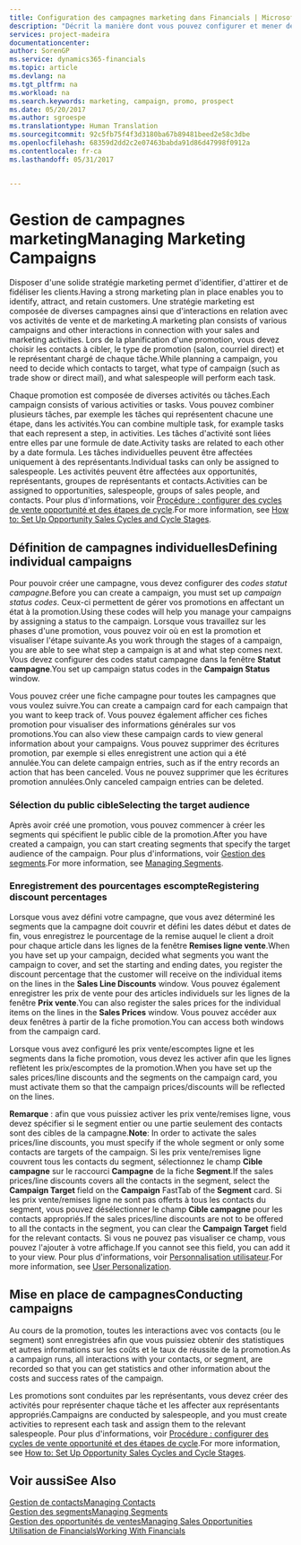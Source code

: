 ```yaml
---
title: Configuration des campagnes marketing dans Financials | Microsoft Docs
description: "Décrit la manière dont vous pouvez configurer et mener des campagnes marketing dans Dynamics 365 for Financials"
services: project-madeira
documentationcenter: 
author: SorenGP
ms.service: dynamics365-financials
ms.topic: article
ms.devlang: na
ms.tgt_pltfrm: na
ms.workload: na
ms.search.keywords: marketing, campaign, promo, prospect
ms.date: 05/20/2017
ms.author: sgroespe
ms.translationtype: Human Translation
ms.sourcegitcommit: 92c5fb75f4f3d3180ba67b89481beed2e58c3dbe
ms.openlocfilehash: 68359d2dd2c2e07463babda91d86d47998f0912a
ms.contentlocale: fr-ca
ms.lasthandoff: 05/31/2017


---
```

# <a name="managing-marketing-campaigns"></a><span data-ttu-id="79f40-103">Gestion de campagnes marketing</span><span class="sxs-lookup"><span data-stu-id="79f40-103">Managing Marketing Campaigns</span></span>
<span data-ttu-id="79f40-104">Disposer d'une solide stratégie marketing permet d'identifier, d'attirer et de fidéliser les clients.</span><span class="sxs-lookup"><span data-stu-id="79f40-104">Having a strong marketing plan in place enables you to identify, attract, and retain customers.</span></span> <span data-ttu-id="79f40-105">Une stratégie marketing est composée de diverses campagnes ainsi que d'interactions en relation avec vos activités de vente et de marketing.</span><span class="sxs-lookup"><span data-stu-id="79f40-105">A marketing plan consists of various campaigns and other interactions in connection with your sales and marketing activities.</span></span> <span data-ttu-id="79f40-106">Lors de la planification d'une promotion, vous devez choisir les contacts à cibler, le type de promotion (salon, courriel direct) et le représentant chargé de chaque tâche.</span><span class="sxs-lookup"><span data-stu-id="79f40-106">While planning a campaign, you need to decide which contacts to target, what type of campaign (such as trade show or direct mail), and what salespeople will perform each task.</span></span>

<span data-ttu-id="79f40-107">Chaque promotion est composée de diverses activités ou tâches.</span><span class="sxs-lookup"><span data-stu-id="79f40-107">Each campaign consists of various activities or tasks.</span></span> <span data-ttu-id="79f40-108">Vous pouvez combiner plusieurs tâches, par exemple les tâches qui représentent chacune une étape, dans les activités.</span><span class="sxs-lookup"><span data-stu-id="79f40-108">You can combine multiple task, for example tasks that each represent a step, in activities.</span></span> <span data-ttu-id="79f40-109">Les tâches d'activité sont liées entre elles par une formule de date.</span><span class="sxs-lookup"><span data-stu-id="79f40-109">Activity tasks are related to each other by a date formula.</span></span> <span data-ttu-id="79f40-110">Les tâches individuelles peuvent être affectées uniquement à des représentants.</span><span class="sxs-lookup"><span data-stu-id="79f40-110">Individual tasks can only be assigned to salespeople.</span></span> <span data-ttu-id="79f40-111">Les activités peuvent être affectées aux opportunités, représentants, groupes de représentants et contacts.</span><span class="sxs-lookup"><span data-stu-id="79f40-111">Activities can be assigned to opportunities, salespeople, groups of sales people, and contacts.</span></span> <span data-ttu-id="79f40-112">Pour plus d'informations, voir [Procédure : configurer des cycles de vente opportunité et des étapes de cycle](marketing-how-setup-opportunity-sales-cycles-stages.md).</span><span class="sxs-lookup"><span data-stu-id="79f40-112">For more information, see [How to: Set Up Opportunity Sales Cycles and Cycle Stages](marketing-how-setup-opportunity-sales-cycles-stages.md).</span></span>

## <a name="defining-individual-campaigns"></a><span data-ttu-id="79f40-113">Définition de campagnes individuelles</span><span class="sxs-lookup"><span data-stu-id="79f40-113">Defining individual campaigns</span></span>
<span data-ttu-id="79f40-114">Pour pouvoir créer une campagne, vous devez configurer des *codes statut campagne*.</span><span class="sxs-lookup"><span data-stu-id="79f40-114">Before you can create a campaign, you must set up *campaign status codes*.</span></span> <span data-ttu-id="79f40-115">Ceux-ci permettent de gérer vos promotions en affectant un état à la promotion.</span><span class="sxs-lookup"><span data-stu-id="79f40-115">Using these codes will help you manage your campaigns by assigning a status to the campaign.</span></span> <span data-ttu-id="79f40-116">Lorsque vous travaillez sur les phases d'une promotion, vous pouvez voir où en est la promotion et visualiser l'étape suivante.</span><span class="sxs-lookup"><span data-stu-id="79f40-116">As you work through the stages of a campaign, you are able to see what step a campaign is at and what step comes next.</span></span> <span data-ttu-id="79f40-117">Vous devez configurer des codes statut campagne dans la fenêtre **Statut campagne**.</span><span class="sxs-lookup"><span data-stu-id="79f40-117">You set up campaign status codes in the **Campaign Status** window.</span></span>

<span data-ttu-id="79f40-118">Vous pouvez créer une fiche campagne pour toutes les campagnes que vous voulez suivre.</span><span class="sxs-lookup"><span data-stu-id="79f40-118">You can create a campaign card for each campaign that you want to keep track of.</span></span> <span data-ttu-id="79f40-119">Vous pouvez également afficher ces fiches promotion pour visualiser des informations générales sur vos promotions.</span><span class="sxs-lookup"><span data-stu-id="79f40-119">You can also view these campaign cards to view general information about your campaigns.</span></span>
<span data-ttu-id="79f40-120">Vous pouvez supprimer des écritures promotion, par exemple si elles enregistrent une action qui a été annulée.</span><span class="sxs-lookup"><span data-stu-id="79f40-120">You can delete campaign entries, such as if the entry records an action that has been canceled.</span></span> <span data-ttu-id="79f40-121">Vous ne pouvez supprimer que les écritures promotion annulées.</span><span class="sxs-lookup"><span data-stu-id="79f40-121">Only canceled campaign entries can be deleted.</span></span>

### <a name="selecting-the-target-audience"></a><span data-ttu-id="79f40-122">Sélection du public cible</span><span class="sxs-lookup"><span data-stu-id="79f40-122">Selecting the target audience</span></span>
<span data-ttu-id="79f40-123">Après avoir créé une promotion, vous pouvez commencer à créer les segments qui spécifient le public cible de la promotion.</span><span class="sxs-lookup"><span data-stu-id="79f40-123">After you have created a campaign, you can start creating segments that specify the target audience of the campaign.</span></span> <span data-ttu-id="79f40-124">Pour plus d'informations, voir [Gestion des segments](marketing-segments.md).</span><span class="sxs-lookup"><span data-stu-id="79f40-124">For more information, see [Managing Segments](marketing-segments.md).</span></span>

### <a name="registering-discount-percentages"></a><span data-ttu-id="79f40-125">Enregistrement des pourcentages escompte</span><span class="sxs-lookup"><span data-stu-id="79f40-125">Registering discount percentages</span></span>
<span data-ttu-id="79f40-126">Lorsque vous avez défini votre campagne, que vous avez déterminé les segments que la campagne doit couvrir et défini les dates début et dates de fin, vous enregistrez le pourcentage de la remise auquel le client a droit pour chaque article dans les lignes de la fenêtre **Remises ligne vente**.</span><span class="sxs-lookup"><span data-stu-id="79f40-126">When you have set up your campaign, decided what segments you want the campaign to cover, and set the starting and ending dates, you register the discount percentage that the customer will receive on the individual items on the lines in the **Sales Line Discounts** window.</span></span> <span data-ttu-id="79f40-127">Vous pouvez également enregistrer les prix de vente pour des articles individuels sur les lignes de la fenêtre **Prix vente**.</span><span class="sxs-lookup"><span data-stu-id="79f40-127">You can also register the sales prices for the individual items on the lines in the **Sales Prices** window.</span></span> <span data-ttu-id="79f40-128">Vous pouvez accéder aux deux fenêtres à partir de la fiche promotion.</span><span class="sxs-lookup"><span data-stu-id="79f40-128">You can access both windows from the campaign card.</span></span>

 <span data-ttu-id="79f40-129">Lorsque vous avez configuré les prix vente/escomptes ligne et les segments dans la fiche promotion, vous devez les activer afin que les lignes reflètent les prix/escomptes de la promotion.</span><span class="sxs-lookup"><span data-stu-id="79f40-129">When you have set up the sales prices/line discounts and the segments on the campaign card, you must activate them so that the campaign prices/discounts will be reflected on the lines.</span></span>

<span data-ttu-id="79f40-130">**Remarque** : afin que vous puissiez activer les prix vente/remises ligne, vous devez spécifier si le segment entier ou une partie seulement des contacts sont des cibles de la campagne.</span><span class="sxs-lookup"><span data-stu-id="79f40-130">**Note**: In order to activate the sales prices/line discounts, you must specify if the whole segment or only some contacts are targets of the campaign.</span></span> <span data-ttu-id="79f40-131">Si les prix vente/remises ligne couvrent tous les contacts du segment, sélectionnez le champ **Cible campagne** sur le raccourci **Campagne** de la fiche **Segment**.</span><span class="sxs-lookup"><span data-stu-id="79f40-131">If the sales prices/line discounts covers all the contacts in the segment, select the **Campaign Target** field on the **Campaign** FastTab of the **Segment** card.</span></span>
<span data-ttu-id="79f40-132">Si les prix vente/remises ligne ne sont pas offerts à tous les contacts du segment, vous pouvez désélectionner le champ **Cible campagne** pour les contacts appropriés.</span><span class="sxs-lookup"><span data-stu-id="79f40-132">If the sales prices/line discounts are not to be offered to all the contacts in the segment, you can clear the **Campaign Target** field for the relevant contacts.</span></span> <span data-ttu-id="79f40-133">Si vous ne pouvez pas visualiser ce champ, vous pouvez l'ajouter à votre affichage.</span><span class="sxs-lookup"><span data-stu-id="79f40-133">If you cannot see this field, you can add it to your view.</span></span> <span data-ttu-id="79f40-134">Pour plus d'informations, voir [Personnalisation utilisateur](ui-user-personalization.md).</span><span class="sxs-lookup"><span data-stu-id="79f40-134">For more information, see [User Personalization](ui-user-personalization.md).</span></span>

## <a name="conducting-campaigns"></a><span data-ttu-id="79f40-135">Mise en place de campagnes</span><span class="sxs-lookup"><span data-stu-id="79f40-135">Conducting campaigns</span></span>
<span data-ttu-id="79f40-136">Au cours de la promotion, toutes les interactions avec vos contacts (ou le segment) sont enregistrées afin que vous puissiez obtenir des statistiques et autres informations sur les coûts et le taux de réussite de la promotion.</span><span class="sxs-lookup"><span data-stu-id="79f40-136">As a campaign runs, all interactions with your contacts, or segment, are recorded so that you can get statistics and other information about the costs and success rates of the campaign.</span></span>

<span data-ttu-id="79f40-137">Les promotions sont conduites par les représentants, vous devez créer des activités pour représenter chaque tâche et les affecter aux représentants appropriés.</span><span class="sxs-lookup"><span data-stu-id="79f40-137">Campaigns are conducted by salespeople, and you must create activities to represent each task and assign them to the relevant salespeople.</span></span> <span data-ttu-id="79f40-138">Pour plus d'informations, voir [Procédure : configurer des cycles de vente opportunité et des étapes de cycle](marketing-how-setup-opportunity-sales-cycles-stages.md).</span><span class="sxs-lookup"><span data-stu-id="79f40-138">For more information, see [How to: Set Up Opportunity Sales Cycles and Cycle Stages](marketing-how-setup-opportunity-sales-cycles-stages.md).</span></span>

## <a name="see-also"></a><span data-ttu-id="79f40-139">Voir aussi</span><span class="sxs-lookup"><span data-stu-id="79f40-139">See Also</span></span>
[<span data-ttu-id="79f40-140">Gestion de contacts</span><span class="sxs-lookup"><span data-stu-id="79f40-140">Managing Contacts</span></span>](marketing-contacts.md)  
[<span data-ttu-id="79f40-141">Gestion des segments</span><span class="sxs-lookup"><span data-stu-id="79f40-141">Managing Segments</span></span>](marketing-segments.md)  
[<span data-ttu-id="79f40-142">Gestion des opportunités de ventes</span><span class="sxs-lookup"><span data-stu-id="79f40-142">Managing Sales Opportunities</span></span>](marketing-manage-sales-opportunities.md)  
[<span data-ttu-id="79f40-143">Utilisation de Financials</span><span class="sxs-lookup"><span data-stu-id="79f40-143">Working With Financials</span></span>](ui-work-product.md)  

